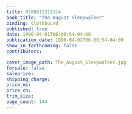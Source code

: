 ```yaml
---
title: 9780811211314
book_title: "The August Sleepwalker"
binding: clothbound
published: true
date: 1990-04-01T06:00:54-04:00
publication_date: 1990-04-01T06:00:54-04:00
show_in_forthcoming: false
contributors:

cover_image_path: The_August_Sleepwalker.jpg
forsale: false
saleprice:
shipping_charge:
price_us:
price_cn:
trim_size:
page_count: 144
---
```


